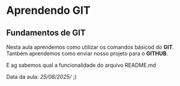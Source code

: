 # Aprendendo GIT
## Fundamentos de GIT

Nesta aula aprendemos como utilizar os comandos básicod do **GIT**.
Também aprendemos como enviar nosso projeto para o **GITHUB**.

E ag sabemos qual a funcionalidade do arquivo README.md

Data da aula: *25/08/2025/* ;)
